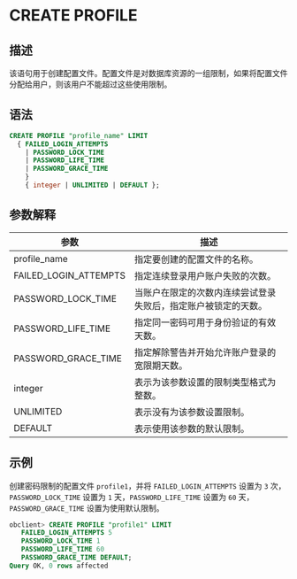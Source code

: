 CREATE PROFILE 
===================================



描述 
-----------------------

该语句用于创建配置文件。配置文件是对数据库资源的一组限制，如果将配置文件分配给用户，则该用户不能超过这些使用限制。

语法 
-----------------------

```sql
CREATE PROFILE "profile_name" LIMIT 
  { FAILED_LOGIN_ATTEMPTS
    | PASSWORD_LOCK_TIME
    | PASSWORD_LIFE_TIME
    | PASSWORD_GRACE_TIME
    }
    { integer | UNLIMITED | DEFAULT };
```



参数解释 
-------------------------



|          参数           |               描述                |
|-----------------------|---------------------------------|
| profile_name          | 指定要创建的配置文件的名称。                  |
| FAILED_LOGIN_ATTEMPTS | 指定连续登录用户账户失败的次数。                |
| PASSWORD_LOCK_TIME    | 当账户在限定的次数内连续尝试登录失败后，指定账户被锁定的天数。 |
| PASSWORD_LIFE_TIME    | 指定同一密码可用于身份验证的有效天数。             |
| PASSWORD_GRACE_TIME   | 指定解除警告并开始允许账户登录的宽限期天数。          |
| integer               | 表示为该参数设置的限制类型格式为整数。             |
| UNLIMITED             | 表示没有为该参数设置限制。                   |
| DEFAULT               | 表示使用该参数的默认限制。                   |



示例 
-----------------------

创建密码限制的配置文件 `profile1`，并将 `FAILED_LOGIN_ATTEMPTS` 设置为 `3` 次，`PASSWORD_LOCK_TIME` 设置为 `1` 天，`PASSWORD_LIFE_TIME` 设置为 `60` 天，`PASSWORD_GRACE_TIME` 设置为使用默认限制。

```sql
obclient> CREATE PROFILE "profile1" LIMIT
   FAILED_LOGIN_ATTEMPTS 5
   PASSWORD_LOCK_TIME 1
   PASSWORD_LIFE_TIME 60
   PASSWORD_GRACE_TIME DEFAULT;
Query OK, 0 rows affected
```


